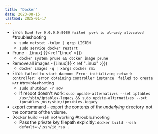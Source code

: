 ```yaml
---
title: "Docker"
date: 2023-08-15
lastmod: 2025-01-17
---
```

- Error: `Bind for 0.0.0.0:8080 failed: port is already allocated` #troubleshooting
	- `sudo netstat -tulpn | grep LISTEN`
	- `sudo service docker restart`
- Prune - [Linux]({{< ref "Linux" >}})
	- `docker system prune && docker image prune`
- Remove all images - [Linux]({{< ref "Linux" >}})
	- `docker images -q | xargs docker rmi`
- Error: `failed to start daemon: Error initializing network controller: error obtaining controller instance: failed to create NAT` #troubleshooting
	- `sudo shutdown -r now`
	- If reboot doesn't work: `sudo update-alternatives --set iptables /usr/sbin/iptables-legacy && sudo update-alternatives --set ip6tables /usr/sbin/ip6tables-legacy`
- [export command](https://docs.docker.com/engine/reference/commandline/export/) - export the contents of the _underlying_ directory, not the contents of the volume.
- Docker build --ssh not working #troubleshooting
    - Pass the private key filepath explicitly: `docker build --ssh default=~/.ssh/id_rsa .`
